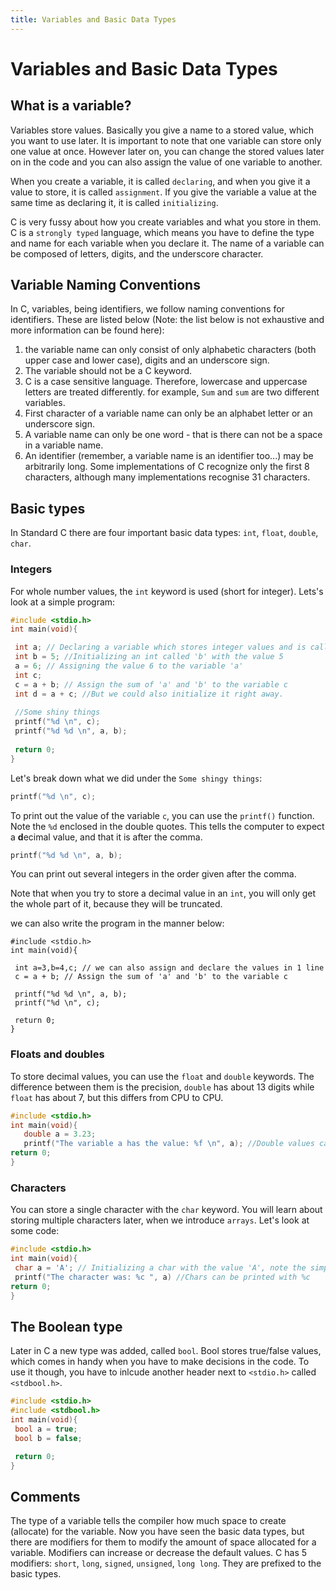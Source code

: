 ```yaml
---
title: Variables and Basic Data Types 
---
```


# Variables and Basic Data Types
## What is a variable?

Variables store values. Basically you give a name to a stored value, which you want to use later. It is important to note that one variable can store only one value at once. However later on, you can change the stored values later on in the code and you can also assign the value of one variable to another.

When you create a variable, it is called `declaring`, and when you give it a value to store, it is called `assignment`. If you give the variable a value at the same time as declaring it, it is called `initializing`. 

C is very fussy about how you create variables and what you store in them. C is a `strongly typed` language, which means you have to define the type and name for each variable when you declare it. The name of a variable can be composed of letters, digits, and the underscore character.

## Variable Naming Conventions

In C, variables, being identifiers, we follow naming conventions for identifiers. These are listed below (Note: the list below is not exhaustive and more information can be found here):
1. the variable name can only consist of only alphabetic characters (both upper case and lower case), digits and an underscore sign.
2. The variable should not be a C keyword.
3. C is a case sensitive language. Therefore, lowercase and uppercase letters are treated differently. for example, 
`Sum` and `sum` are two different variables.
4. First character of a variable name can only be an alphabet letter or an underscore sign.
5. A variable name can only be one word - that is there can not be a space in a variable name.
6. An identifier (remember, a variable name is an identifier too...) may be arbitrarily long. Some implementations of C recognize only the first 8 characters, although many implementations recognise 31 characters.
      

## Basic types
In Standard C there are four important basic data types: `int`, `float`, `double`, `char`.

### Integers
For whole number values, the `int` keyword is used (short for integer).
Lets's look at a simple program:
```C
#include <stdio.h>
int main(void){

 int a; // Declaring a variable which stores integer values and is called 'a'	
 int b = 5; //Initializing an int called 'b' with the value 5
 a = 6; // Assigning the value 6 to the variable 'a'
 int c;
 c = a + b; // Assign the sum of 'a' and 'b' to the variable c
 int d = a + c; //But we could also initialize it right away. 
 
 //Some shiny things
 printf("%d \n", c); 
 printf("%d %d \n", a, b); 
	
 return 0;
}
```

Let's break down what we did under the `Some shingy things`:
```C
printf("%d \n", c); 
```
To print out the value of the variable `c`, you can use the `printf()` function. Note the `%d` enclosed in the double quotes. This tells the computer to expect a **d**ecimal value, and that it is after the comma.
```C
printf("%d %d \n", a, b); 
```
You can print out several integers in the order given after the comma.

Note that when you try to store a decimal value in an `int`, you will only get the whole part of it, because they will be truncated.

we can also write the program in the manner below:
```
#include <stdio.h>
int main(void){

 int a=3,b=4,c; // we can also assign and declare the values in 1 line
 c = a + b; // Assign the sum of 'a' and 'b' to the variable c
 
 printf("%d %d \n", a, b); 
 printf("%d \n", c); 

 return 0;
}
```
### Floats and doubles
To store decimal values, you can use the `float` and `double` keywords. The difference between them is the precision, `double` has about 13 digits while `float` has about 7, but this differs from CPU to CPU.
 ```C
 #include <stdio.h>
int main(void){
	double a = 3.23;
	printf("The variable a has the value: %f \n", a); //Double values can be printed with %f
return 0;
}
```

### Characters
You can store a single character with the `char` keyword. You will learn about storing multiple characters later, when we introduce `arrays`. Let's look at some code:
```C
#include <stdio.h>
int main(void){
 char a = 'A'; // Initializing a char with the value 'A', note the simple quotes!
 printf("The character was: %c ", a) //Chars can be printed with %c
return 0;
}
```

## The Boolean type
Later in C a new type was added, called `bool`. Bool stores true/false values, which comes in handy when you have to make decisions in the code. To use it though, you have to inlcude another header next to `<stdio.h>` called `<stdbool.h>`.
```C
#include <stdio.h>
#include <stdbool.h>
int main(void){
 bool a = true;
 bool b = false;

 return 0;
}
```

## Comments
The type of a variable tells the compiler how much space to create (allocate) for the variable. Now you have seen the basic data types, but there are modifiers for them to modify the amount of space allocated for a variable. Modifiers can increase or decrease the default values. C has 5 modifiers: `short`, `long`, `signed`, `unsigned`, `long long`. They are prefixed to the basic types. 

	
